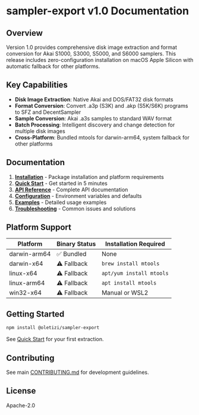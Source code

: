 # sampler-export v1.0 Documentation

## Overview

Version 1.0 provides comprehensive disk image extraction and format conversion for Akai S1000, S3000, S5000, and S6000 samplers. This release includes zero-configuration installation on macOS Apple Silicon with automatic fallback for other platforms.

## Key Capabilities

- **Disk Image Extraction**: Native Akai and DOS/FAT32 disk formats
- **Format Conversion**: Convert .a3p (S3K) and .akp (S5K/S6K) programs to SFZ and DecentSampler
- **Sample Conversion**: Akai .a3s samples to standard WAV format
- **Batch Processing**: Intelligent discovery and change detection for multiple disk images
- **Cross-Platform**: Bundled mtools for darwin-arm64, system fallback for other platforms

## Documentation

1. **[Installation](./installation.md)** - Package installation and platform requirements
2. **[Quick Start](./quick-start.md)** - Get started in 5 minutes
3. **[API Reference](./api-reference.md)** - Complete API documentation
4. **[Configuration](./configuration.md)** - Environment variables and defaults
5. **[Examples](./examples.md)** - Detailed usage examples
6. **[Troubleshooting](./troubleshooting.md)** - Common issues and solutions

## Platform Support

| Platform      | Binary Status | Installation Required |
|---------------|---------------|-----------------------|
| darwin-arm64  | ✅ Bundled    | None                  |
| darwin-x64    | ⚠️ Fallback   | `brew install mtools` |
| linux-x64     | ⚠️ Fallback   | `apt/yum install mtools` |
| linux-arm64   | ⚠️ Fallback   | `apt install mtools`  |
| win32-x64     | ⚠️ Fallback   | Manual or WSL2        |

## Getting Started

```bash
npm install @oletizi/sampler-export
```

See [Quick Start](./quick-start.md) for your first extraction.

## Contributing

See main [CONTRIBUTING.md](../../CONTRIBUTING.md) for development guidelines.

## License

Apache-2.0
